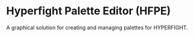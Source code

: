 # Hyperfight Palette Editor (HFPE)
A graphical solution for creating and managing palettes for HYPERFIGHT.
